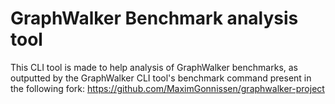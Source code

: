 # GraphWalker Benchmark analysis tool

This CLI tool is made to help analysis of GraphWalker benchmarks, as outputted by the GraphWalker CLI tool's benchmark
command present in the following fork: https://github.com/MaximGonnissen/graphwalker-project
